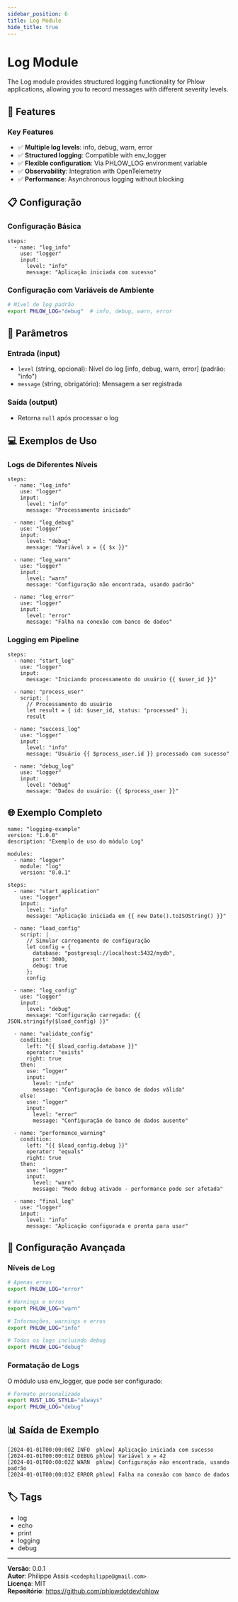 ```yaml
---
sidebar_position: 6
title: Log Module
hide_title: true
---
```


# Log Module

The Log module provides structured logging functionality for Phlow applications, allowing you to record messages with different severity levels.

## 🚀 Features

### Key Features

- ✅ **Multiple log levels**: info, debug, warn, error
- ✅ **Structured logging**: Compatible with env_logger
- ✅ **Flexible configuration**: Via PHLOW_LOG environment variable
- ✅ **Observability**: Integration with OpenTelemetry
- ✅ **Performance**: Asynchronous logging without blocking

## 📋 Configuração

### Configuração Básica

```phlow
steps:
  - name: "log_info"
    use: "logger"
    input:
      level: "info"
      message: "Aplicação iniciada com sucesso"
```

### Configuração com Variáveis de Ambiente

```bash
# Nível de log padrão
export PHLOW_LOG="debug"  # info, debug, warn, error
```

## 🔧 Parâmetros

### Entrada (input)
- `level` (string, opcional): Nível do log [info, debug, warn, error] (padrão: "info")
- `message` (string, obrigatório): Mensagem a ser registrada

### Saída (output)
- Retorna `null` após processar o log

## 💻 Exemplos de Uso

### Logs de Diferentes Níveis

```phlow
steps:
  - name: "log_info"
    use: "logger"
    input:
      level: "info"
      message: "Processamento iniciado"
      
  - name: "log_debug"
    use: "logger"
    input:
      level: "debug"
      message: "Variável x = {{ $x }}"
      
  - name: "log_warn"
    use: "logger"
    input:
      level: "warn"
      message: "Configuração não encontrada, usando padrão"
      
  - name: "log_error"
    use: "logger"
    input:
      level: "error"
      message: "Falha na conexão com banco de dados"
```

### Logging em Pipeline

```phlow
steps:
  - name: "start_log"
    use: "logger"
    input:
      message: "Iniciando processamento do usuário {{ $user_id }}"
      
  - name: "process_user"
    script: |
      // Processamento do usuário
      let result = { id: $user_id, status: "processed" };
      result
      
  - name: "success_log"
    use: "logger"
    input:
      level: "info"
      message: "Usuário {{ $process_user.id }} processado com sucesso"
      
  - name: "debug_log"
    use: "logger"
    input:
      level: "debug"
      message: "Dados do usuário: {{ $process_user }}"
```

## 🌐 Exemplo Completo

```phlow
name: "logging-example"
version: "1.0.0"
description: "Exemplo de uso do módulo Log"

modules:
  - name: "logger"
    module: "log"
    version: "0.0.1"

steps:
  - name: "start_application"
    use: "logger"
    input:
      level: "info"
      message: "Aplicação iniciada em {{ new Date().toISOString() }}"
      
  - name: "load_config"
    script: |
      // Simular carregamento de configuração
      let config = {
        database: "postgresql://localhost:5432/mydb",
        port: 3000,
        debug: true
      };
      config
      
  - name: "log_config"
    use: "logger"
    input:
      level: "debug"
      message: "Configuração carregada: {{ JSON.stringify($load_config) }}"
      
  - name: "validate_config"
    condition:
      left: "{{ $load_config.database }}"
      operator: "exists"
      right: true
    then:
      use: "logger"
      input:
        level: "info"
        message: "Configuração de banco de dados válida"
    else:
      use: "logger"
      input:
        level: "error"
        message: "Configuração de banco de dados ausente"
        
  - name: "performance_warning"
    condition:
      left: "{{ $load_config.debug }}"
      operator: "equals"
      right: true
    then:
      use: "logger"
      input:
        level: "warn"
        message: "Modo debug ativado - performance pode ser afetada"
        
  - name: "final_log"
    use: "logger"
    input:
      level: "info"
      message: "Aplicação configurada e pronta para usar"
```

## 🔧 Configuração Avançada

### Níveis de Log

```bash
# Apenas erros
export PHLOW_LOG="error"

# Warnings e erros
export PHLOW_LOG="warn"

# Informações, warnings e erros
export PHLOW_LOG="info"

# Todos os logs incluindo debug
export PHLOW_LOG="debug"
```

### Formatação de Logs

O módulo usa env_logger, que pode ser configurado:

```bash
# Formato personalizado
export RUST_LOG_STYLE="always"
export PHLOW_LOG="debug"
```

## 📊 Saída de Exemplo

```
[2024-01-01T00:00:00Z INFO  phlow] Aplicação iniciada com sucesso
[2024-01-01T00:00:01Z DEBUG phlow] Variável x = 42
[2024-01-01T00:00:02Z WARN  phlow] Configuração não encontrada, usando padrão
[2024-01-01T00:00:03Z ERROR phlow] Falha na conexão com banco de dados
```

## 🏷️ Tags

- log
- echo
- print
- logging
- debug

---

**Versão**: 0.0.1  
**Autor**: Philippe Assis `<codephilippe@gmail.com>`  
**Licença**: MIT  
**Repositório**: https://github.com/phlowdotdev/phlow
